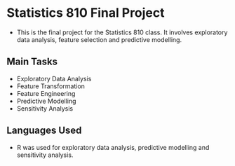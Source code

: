 # Statistics 810 Final Project
- This is the final project for the Statistics 810 class. It involves exploratory data analysis, feature selection and predictive modelling.

## Main Tasks
- Exploratory Data Analysis
- Feature Transformation
- Feature Engineering 
- Predictive Modelling
- Sensitivity Analysis


## Languages Used
- R was used for exploratory data analysis, predictive modelling and sensitivity analysis. 

